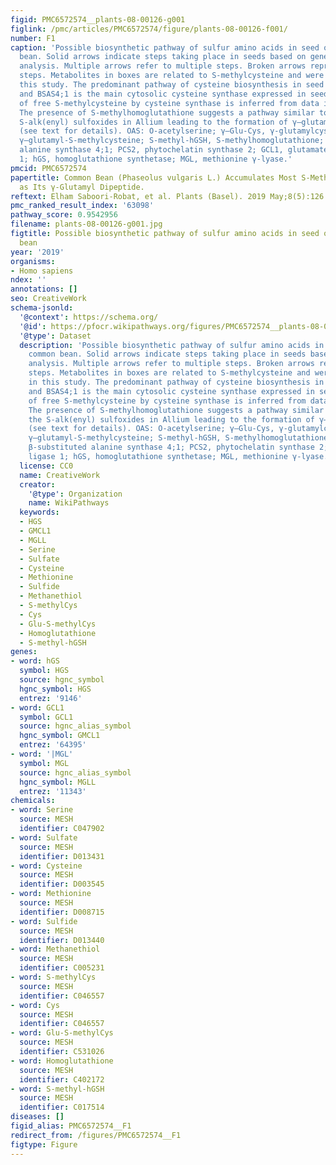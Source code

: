 ```yaml
---
figid: PMC6572574__plants-08-00126-g001
figlink: /pmc/articles/PMC6572574/figure/plants-08-00126-f001/
number: F1
caption: 'Possible biosynthetic pathway of sulfur amino acids in seed of the common
  bean. Solid arrows indicate steps taking place in seeds based on gene expression
  analysis. Multiple arrows refer to multiple steps. Broken arrows represent hypothetical
  steps. Metabolites in boxes are related to S-methylcysteine and were profiled in
  this study. The predominant pathway of cysteine biosynthesis in seed is cytosolic
  and BSAS4;1 is the main cytosolic cysteine synthase expressed in seed. Formation
  of free S-methylcysteine by cysteine synthase is inferred from data in Arabidopsis.
  The presence of S-methylhomoglutathione suggests a pathway similar to that of the
  S-alk(enyl) sulfoxides in Allium leading to the formation of γ–glutamyl-S-methylcysteine
  (see text for details). OAS: O-acetylserine; γ–Glu-Cys, γ-glutamylcysteine; γ–Glu-S-methylCys,
  γ–glutamyl-S-methylcysteine; S-methyl-hGSH, S-methylhomoglutathione; BSAS4;1, β-substituted
  alanine synthase 4;1; PCS2, phytochelatin synthase 2; GCL1, glutamate–cysteine ligase
  1; hGS, homoglutathione synthetase; MGL, methionine γ-lyase.'
pmcid: PMC6572574
papertitle: Common Bean (Phaseolus vulgaris L.) Accumulates Most S-Methylcysteine
  as Its γ-Glutamyl Dipeptide.
reftext: Elham Saboori-Robat, et al. Plants (Basel). 2019 May;8(5):126.
pmc_ranked_result_index: '63098'
pathway_score: 0.9542956
filename: plants-08-00126-g001.jpg
figtitle: Possible biosynthetic pathway of sulfur amino acids in seed of the common
  bean
year: '2019'
organisms:
- Homo sapiens
ndex: ''
annotations: []
seo: CreativeWork
schema-jsonld:
  '@context': https://schema.org/
  '@id': https://pfocr.wikipathways.org/figures/PMC6572574__plants-08-00126-g001.html
  '@type': Dataset
  description: 'Possible biosynthetic pathway of sulfur amino acids in seed of the
    common bean. Solid arrows indicate steps taking place in seeds based on gene expression
    analysis. Multiple arrows refer to multiple steps. Broken arrows represent hypothetical
    steps. Metabolites in boxes are related to S-methylcysteine and were profiled
    in this study. The predominant pathway of cysteine biosynthesis in seed is cytosolic
    and BSAS4;1 is the main cytosolic cysteine synthase expressed in seed. Formation
    of free S-methylcysteine by cysteine synthase is inferred from data in Arabidopsis.
    The presence of S-methylhomoglutathione suggests a pathway similar to that of
    the S-alk(enyl) sulfoxides in Allium leading to the formation of γ–glutamyl-S-methylcysteine
    (see text for details). OAS: O-acetylserine; γ–Glu-Cys, γ-glutamylcysteine; γ–Glu-S-methylCys,
    γ–glutamyl-S-methylcysteine; S-methyl-hGSH, S-methylhomoglutathione; BSAS4;1,
    β-substituted alanine synthase 4;1; PCS2, phytochelatin synthase 2; GCL1, glutamate–cysteine
    ligase 1; hGS, homoglutathione synthetase; MGL, methionine γ-lyase.'
  license: CC0
  name: CreativeWork
  creator:
    '@type': Organization
    name: WikiPathways
  keywords:
  - HGS
  - GMCL1
  - MGLL
  - Serine
  - Sulfate
  - Cysteine
  - Methionine
  - Sulfide
  - Methanethiol
  - S-methylCys
  - Cys
  - Glu-S-methylCys
  - Homoglutathione
  - S-methyl-hGSH
genes:
- word: hGS
  symbol: HGS
  source: hgnc_symbol
  hgnc_symbol: HGS
  entrez: '9146'
- word: GCL1
  symbol: GCL1
  source: hgnc_alias_symbol
  hgnc_symbol: GMCL1
  entrez: '64395'
- word: '|MGL'
  symbol: MGL
  source: hgnc_alias_symbol
  hgnc_symbol: MGLL
  entrez: '11343'
chemicals:
- word: Serine
  source: MESH
  identifier: C047902
- word: Sulfate
  source: MESH
  identifier: D013431
- word: Cysteine
  source: MESH
  identifier: D003545
- word: Methionine
  source: MESH
  identifier: D008715
- word: Sulfide
  source: MESH
  identifier: D013440
- word: Methanethiol
  source: MESH
  identifier: C005231
- word: S-methylCys
  source: MESH
  identifier: C046557
- word: Cys
  source: MESH
  identifier: C046557
- word: Glu-S-methylCys
  source: MESH
  identifier: C531026
- word: Homoglutathione
  source: MESH
  identifier: C402172
- word: S-methyl-hGSH
  source: MESH
  identifier: C017514
diseases: []
figid_alias: PMC6572574__F1
redirect_from: /figures/PMC6572574__F1
figtype: Figure
---
```

